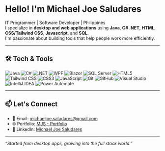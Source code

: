 # Hello! I'm Michael Joe Saludares

IT Programmer | Software Developer | Philippines  
I specialize in **desktop and web applications** using **Java**, **C# .NET**, **HTML**, **CSS/Tailwind CSS**, **Javascript**, and **SQL**.  
I'm passionate about building tools that help people work more efficiently.

---

## 🛠 Tech & Tools

![Java](https://img.shields.io/badge/Java-ED8B00?style=for-the-badge&logo=java&logoColor=white)
![C#](https://img.shields.io/badge/C%23-239120?style=for-the-badge&logo=c-sharp&logoColor=white)
![.NET](https://img.shields.io/badge/.NET-512BD4?style=for-the-badge&logo=dotnet&logoColor=white)
![WPF](https://img.shields.io/badge/WPF-6A1577?style=for-the-badge&logo=windows&logoColor=white)
![Blazor](https://img.shields.io/badge/Blazor-512BD4?style=for-the-badge&logo=blazor&logoColor=white)
![SQL Server](https://img.shields.io/badge/SQL%20Server-CC2927?style=for-the-badge&logo=microsoftsqlserver&logoColor=white)
![HTML5](https://img.shields.io/badge/HTML5-E34F26?style=for-the-badge&logo=html5&logoColor=white)
![Tailwind CSS](https://img.shields.io/badge/Tailwind%20CSS-06B6D4?style=for-the-badge&logo=tailwind-css&logoColor=white)
![CSS3](https://img.shields.io/badge/CSS3-1572B6?style=for-the-badge&logo=css3&logoColor=white)
![JavaScript](https://img.shields.io/badge/JavaScript-F7DF1E?style=for-the-badge&logo=javascript&logoColor=black)
![Git](https://img.shields.io/badge/Git-F05032?style=for-the-badge&logo=git&logoColor=white)
![GitHub](https://img.shields.io/badge/GitHub-181717?style=for-the-badge&logo=github&logoColor=white)
![Visual Studio](https://img.shields.io/badge/Visual%20Studio-5C2D91?style=for-the-badge&logo=visualstudio&logoColor=white)
![IntelliJ IDEA](https://img.shields.io/badge/IntelliJ%20IDEA-000000?style=for-the-badge&logo=intellijidea&logoColor=white)
![Power Automate](https://img.shields.io/badge/Power%20Automate-0078D4?style=for-the-badge&logo=microsoft-power-automate&logoColor=white)

---

## 📫 Let's Connect

- 📧 Email: michaeljoe.saludares@gmail.com  
- 🌐 Portfolio: [MJS - Portfolio](https://michael-joe-saludares.vercel.app/)
- 💼 LinkedIn: [Michael Joe Saludares](https://www.linkedin.com/in/michael-joe-saludares-45a3482aa/)

---

_“Started from desktop apps, growing into the full stack world.”_

